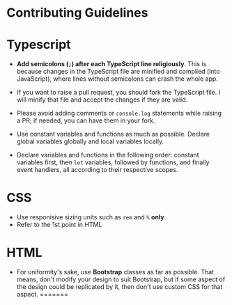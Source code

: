 # Contributing Guidelines

<h1>Typescript</h1>

* **Add semicolons (`;`) after each TypeScript line religiously**. This is because changes in the TypeScript file are minified and compiled (into JavaScript), where lines without semicolons can crash the whole app.

* If you want to raise a pull request, you should fork the TypeScript file. I will minify that file and accept the changes if they are valid.

* Please avoid adding comments or `console.log` statements while raising a PR; if needed, you can have them in your fork.

* Use constant variables and functions as much as possible. Declare global variables globally and local variables locally.

* Declare variables and functions in the following order: constant variables first, then `let` variables, followed by functions, and finally event handlers, all according to their respective scopes.

<h1>CSS</h1>

* Use responisive sizing units such as `rem` and `%` **only**.
* Refer to the 1st point in HTML

<h1>HTML</h1>

* For uniformity's sake, use **Bootstrap** classes as far as possible. That means, don't modify your design to suit Bootstrap, but if some aspect of the design could be replicated by it, then don't use custom CSS for that aspect.
 =======
